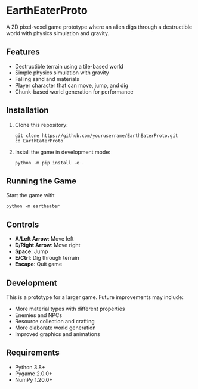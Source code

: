 # EarthEaterProto

A 2D pixel-voxel game prototype where an alien digs through a destructible world with physics simulation and gravity.

## Features

- Destructible terrain using a tile-based world
- Simple physics simulation with gravity
- Falling sand and materials
- Player character that can move, jump, and dig
- Chunk-based world generation for performance

## Installation

1. Clone this repository:
   ```
   git clone https://github.com/yourusername/EarthEaterProto.git
   cd EarthEaterProto
   ```

2. Install the game in development mode:
   ```
   python -m pip install -e .
   ```

## Running the Game

Start the game with:

```
python -m eartheater
```

## Controls

- **A/Left Arrow**: Move left
- **D/Right Arrow**: Move right  
- **Space**: Jump
- **E/Ctrl**: Dig through terrain
- **Escape**: Quit game

## Development

This is a prototype for a larger game. Future improvements may include:

- More material types with different properties
- Enemies and NPCs
- Resource collection and crafting
- More elaborate world generation
- Improved graphics and animations

## Requirements

- Python 3.8+
- Pygame 2.0.0+
- NumPy 1.20.0+
